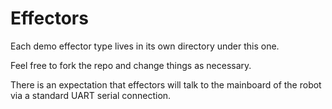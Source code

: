 # Effectors

Each demo effector type lives in its own directory under this one.

Feel free to fork the repo and change things as necessary.

There is an expectation that effectors will talk to the mainboard of the robot via a standard UART serial connection.
